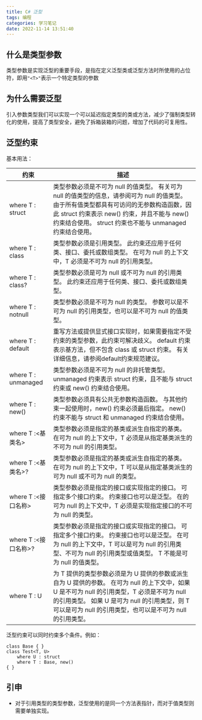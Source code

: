 ```yaml
---
title: C# 泛型
tags: 编程
categories: 学习笔记
date: 2022-11-14 13:51:40
---
```

## 什么是类型参数
类型参数是实现泛型的重要手段，是指在定义泛型类或泛型方法时所使用的占位符，即用<code>"\<T>"</code>表示一个特定类型的参数
## 为什么需要泛型
引入参数类型我们可以实现一个可以延迟指定类型的类或方法，减少了强制类型转化的使用，提高了类型安全，避免了拆箱装箱的问题，增加了代码的可复用性。

## 泛型约束
基本用法：

|约束	|描述|
|---|---|
|where T : struct	|类型参数必须是不可为 null 的值类型。 有关可为 null 的值类型的信息，请参阅可为 null 的值类型。 由于所有值类型都具有可访问的无参数构造函数，因此 struct 约束表示 new() 约束，并且不能与 new() 约束结合使用。 struct 约束也不能与 unmanaged 约束结合使用。|
where T : class	| 类型参数必须是引用类型。 此约束还应用于任何类、接口、委托或数组类型。 在可为 null 的上下文中，T 必须是不可为 null 的引用类型。|
where T : class?	|类型参数必须是可为 null 或不可为 null 的引用类型。 此约束还应用于任何类、接口、委托或数组类型。|
where T : notnull	|类型参数必须是不可为 null 的类型。 参数可以是不可为 null 的引用类型，也可以是不可为 null 的值类型。|
where T : default	|重写方法或提供显式接口实现时，如果需要指定不受约束的类型参数，此约束可解决歧义。 default 约束表示基方法，但不包含 class 或 struct 约束。 有关详细信息，请参阅default约束规范建议。
where T : unmanaged|	类型参数必须是不可为 null 的非托管类型。 unmanaged 约束表示 struct 约束，且不能与 struct 约束或 new() 约束结合使用。|
where T : new()	|类型参数必须具有公共无参数构造函数。 与其他约束一起使用时，new() 约束必须最后指定。 new() 约束不能与 struct 和 unmanaged 约束结合使用。|
where T :<基类名>	|类型参数必须是指定的基类或派生自指定的基类。 在可为 null 的上下文中，T 必须是从指定基类派生的不可为 null 的引用类型。|
where T :<基类名>?	|类型参数必须是指定的基类或派生自指定的基类。 在可为 null 的上下文中，T 可以是从指定基类派生的可为 null 或不可为 null 的类型。|
where T :<接口名称>	|类型参数必须是指定的接口或实现指定的接口。 可指定多个接口约束。 约束接口也可以是泛型。 在的可为 null 的上下文中，T 必须是实现指定接口的不可为 null 的类型。|
where T :<接口名称>?	|类型参数必须是指定的接口或实现指定的接口。 可指定多个接口约束。 约束接口也可以是泛型。 在可为 null 的上下文中，T 可以是可为 null 的引用类型、不可为 null 的引用类型或值类型。 T 不能是可为 null 的值类型。|
where T : U	|为 T 提供的类型参数必须是为 U 提供的参数或派生自为 U 提供的参数。 在可为 null 的上下文中，如果 U 是不可为 null 的引用类型，T 必须是不可为 null 的引用类型。 如果 U 是可为 null 的引用类型，则 T 可以是可为 null 的引用类型，也可以是不可为 null 的引用类型。|

泛型约束可以同时约束多个条件。例如：

    class Base { }
    class Test<T, U>
        where U : struct
        where T : Base, new()
    { }
## 引申
- 对于引用类型的类型参数，泛型使用的是同一个方法表指针，而对于值类型则需要单独实现。